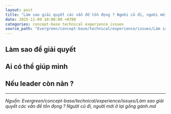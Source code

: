 ```yaml
---
layout: post
title: "Làm sao giải quyết các vấn đề tồn đọng ? Người cũ đi, người mới ở lại gồng gánh"
date: 2025-11-09 10:00:00 +0700
categories: concept-base technical experience issues
source_path: "Evergreen/concept-base/technical/experience/issues/Làm sao giải quyết các vấn đề tồn đọng ? Người cũ đi, người mới ở lại gồng gánh.md"
---
```

## Làm sao để giải quyết 


## Ai có thể giúp mình


## Nếu leader còn nản ?

---
*Nguồn: Evergreen/concept-base/technical/experience/issues/Làm sao giải quyết các vấn đề tồn đọng ? Người cũ đi, người mới ở lại gồng gánh.md*